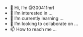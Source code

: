 - 👋 Hi, I’m @300411mrl
- 👀 I’m interested in ...
- 🌱 I’m currently learning ...
- 💞️ I’m looking to collaborate on ...
- 📫 How to reach me ...

<!---
300411mrl/300411mrl is a ✨ special ✨ repository because its `README.md` (this file) appears on your GitHub profile.
You can click the Preview link to take a look at your changes.
--->
